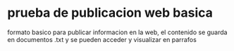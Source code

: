 # prueba de publicacion web basica
formato basico para publicar informacion en la web, el contenido se guarda en documentos .txt y se pueden acceder y visualizar en parrafos
